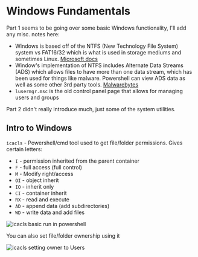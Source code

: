 # Windows Fundamentals

Part 1 seems to be going over some basic Windows functionality, I'll add any misc. notes here:

- Windows is based off of the NTFS (New Technology File System) system vs FAT16/32 which is what is used in storage mediums and sometimes Linux. [Microsoft docs](https://docs.microsoft.com/en-us/troubleshoot/windows-client/backup-and-storage/fat-hpfs-and-ntfs-file-systems)
- Window's implementation of NTFS includes Alternate Data Streams (ADS) which allows files to have more than one data stream, which has been used for things like malware. Powershell can view ADS data as well as some other 3rd party tools. [Malwarebytes](https://blog.malwarebytes.com/101/2015/07/introduction-to-alternate-data-streams/)
- `lusermgr.msc` is the old control panel page that allows for managing users and groups

Part 2 didn't really introduce much, just some of the system utilities.

## Intro to Windows

`icacls` - Powershell/cmd tool used to get file/folder permissions. Gives certain letters:

- `I` - permission inherited from the parent container
- `F` - full access (full control)
- `M` - Modify right/access
- `OI` - object inherit
- `IO` - inherit only
- `CI` - container inherit
- `RX` - read and execute
- `AD` - append data (add subdirectories)
- `WD` - write data and add files

![icacls basic run in powershell](https://i.imgur.com/g0b0Pa8.png)

You can also set file/folder ownership using it

![icacls setting owner to Users](https://i.imgur.com/mFlrbGE.png)
